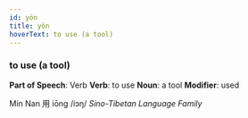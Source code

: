 ```yaml
---
id: yön
title: yön
hoverText: to use (a tool)
---
```


### to use (a tool)

**Part of Speech**: Verb
**Verb**: to use
**Noun**: a tool
**Modifier**: used

Min Nan 用 iōng /iɔŋ/
*Sino-Tibetan Language Family*